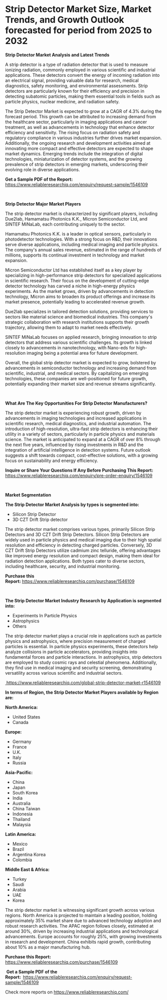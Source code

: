 <p><h1>Strip Detector Market Size, Market Trends, and Growth Outlook forecasted for period from 2025 to 2032</h1></p><p><strong>Strip Detector Market Analysis and Latest Trends</strong></p>
<p><p>A strip detector is a type of radiation detector that is used to measure ionizing radiation, commonly employed in various scientific and industrial applications. These detectors convert the energy of incoming radiation into an electrical signal, providing valuable data for research, medical diagnostics, safety monitoring, and environmental assessments. Strip detectors are particularly known for their efficiency and precision in detecting subatomic particles, making them essential tools in fields such as particle physics, nuclear medicine, and radiation safety.</p><p>The Strip Detector Market is expected to grow at a CAGR of 4.3% during the forecast period. This growth can be attributed to increasing demand from the healthcare sector, particularly in imaging applications and cancer treatment, as well as advancements in technology that enhance detector efficiency and sensitivity. The rising focus on radiation safety and regulatory compliance in various industries further drives market expansion. Additionally, the ongoing research and development activities aimed at innovating more compact and effective detectors are expected to shape market dynamics. Emerging trends include the integration of digital technologies, miniaturization of detector systems, and the growing prevalence of strip detectors in emerging markets, underscoring their evolving role in diverse applications.</p></p>
<p><strong>Get a Sample PDF of the Report:&nbsp;</strong> <a href="https://www.reliableresearchiq.com/enquiry/request-sample/1546109?utm_campaign=2463&utm_medium=2&utm_source=Github&utm_content=ia&utm_term=06042025&utm_id=strip-detector">https://www.reliableresearchiq.com/enquiry/request-sample/1546109</a></p>
<p>&nbsp;</p>
<p><strong>Strip Detector Major Market Players</strong></p>
<p><p>The strip detector market is characterized by significant players, including Due2lab, Hamamatsu Photonics K.K., Micron Semiconductor Ltd, and SINTEF MiNaLab, each contributing uniquely to the sector. </p><p>Hamamatsu Photonics K.K. is a leader in optical sensors, particularly in photodetector technologies. With a strong focus on R&D, their innovations serve diverse applications, including medical imaging and particle physics. The company's annual sales revenue, estimated in the range of hundreds of millions, supports its continual investment in technology and market expansion.</p><p>Micron Semiconductor Ltd has established itself as a key player by specializing in high-performance strip detectors for specialized applications in scientific research. Their focus on the development of cutting-edge detector technology has carved a niche in high-energy physics experiments. As the market grows, driven by advancements in detection technology, Micron aims to broaden its product offerings and increase its market presence, potentially leading to accelerated revenue growth.</p><p>Due2lab specializes in tailored detection solutions, providing services to sectors like material science and biomedical industries. This company's strategic collaboration with research institutions supports their growth trajectory, allowing them to adapt to market needs effectively.</p><p>SINTEF MiNaLab focuses on applied research, bringing innovation to strip detectors that address various scientific challenges. Its growth is linked closely to advancements in nanotechnology, with Nano-eds for high-resolution imaging being a potential area for future development.</p><p>Overall, the global strip detector market is expected to grow, bolstered by advancements in semiconductor technology and increasing demand from scientific, industrial, and medical sectors. By capitalizing on emerging technologies, these companies are well-positioned for future growth, potentially expanding their market size and revenue streams significantly.</p></p>
<p>&nbsp;</p>
<p><strong>What Are The Key Opportunities For Strip Detector Manufacturers?</strong></p>
<p><p>The strip detector market is experiencing robust growth, driven by advancements in imaging technologies and increased applications in scientific research, medical diagnostics, and industrial automation. The introduction of high-resolution, ultra-fast strip detectors is enhancing their utility in a variety of sectors, particularly in particle physics and materials science. The market is anticipated to expand at a CAGR of over 8% through the next five years, influenced by rising investments in R&D and the integration of artificial intelligence in detection systems. Future outlook suggests a shift towards compact, cost-effective solutions, with a growing focus on sustainability and energy efficiency.</p></p>
<p><strong>Inquire or Share Your Questions If Any Before Purchasing This Report:</strong> <a href="https://www.reliableresearchiq.com/enquiry/pre-order-enquiry/1546109?utm_campaign=2463&utm_medium=2&utm_source=Github&utm_content=ia&utm_term=06042025&utm_id=strip-detector">https://www.reliableresearchiq.com/enquiry/pre-order-enquiry/1546109</a></p>
<p>&nbsp;</p>
<p><strong>Market Segmentation</strong></p>
<p><strong>The Strip Detector Market Analysis by types is segmented into:</strong></p>
<p><ul><li>Silicon Strip Detector</li><li>3D CZT Drift Strip detector</li></ul></p>
<p><p>The strip detector market comprises various types, primarily Silicon Strip Detectors and 3D CZT Drift Strip Detectors. Silicon Strip Detectors are widely used in particle physics and medical imaging due to their high spatial resolution and efficiency in detecting charged particles. Conversely, 3D CZT Drift Strip Detectors utilize cadmium zinc telluride, offering advantages like improved energy resolution and compact design, making them ideal for radiation detection applications. Both types cater to diverse sectors, including healthcare, security, and industrial monitoring.</p></p>
<p><strong>Purchase this Report:&nbsp;</strong><a href="https://www.reliableresearchiq.com/purchase/1546109?utm_campaign=2463&utm_medium=2&utm_source=Github&utm_content=ia&utm_term=06042025&utm_id=strip-detector">https://www.reliableresearchiq.com/purchase/1546109</a></p>
<p>&nbsp;</p>
<p><strong>The Strip Detector Market Industry Research by Application is segmented into:</strong></p>
<p><ul><li>Experiments In Particle Physics</li><li>Astrophysics</li><li>Others</li></ul></p>
<p><p>The strip detector market plays a crucial role in applications such as particle physics and astrophysics, where precision measurement of charged particles is essential. In particle physics experiments, these detectors help analyze collisions in particle accelerators, providing insights into fundamental forces and particle interactions. In astrophysics, strip detectors are employed to study cosmic rays and celestial phenomena. Additionally, they find use in medical imaging and security screening, demonstrating versatility across various scientific and industrial sectors.</p></p>
<p><a href="https://www.reliableresearchiq.com/global-strip-detector-market-r1546109?utm_campaign=2463&utm_medium=2&utm_source=Github&utm_content=ia&utm_term=06042025&utm_id=strip-detector">&nbsp;https://www.reliableresearchiq.com/global-strip-detector-market-r1546109</a></p>
<p><strong>In terms of Region, the Strip Detector Market Players available by Region are:</strong></p>
<p>
    <p> <strong> North America: </strong>
        <ul>
            <li>United States</li>
            <li>Canada</li>
        </ul>
        </p> 
    <p> <strong> Europe: </strong>
        <ul>
            <li>Germany</li>
            <li>France</li>
            <li>U.K.</li>
            <li>Italy</li>
            <li>Russia</li>
        </ul>
        </p> 
    <p> <strong> Asia-Pacific: </strong>
        <ul>
            <li>China</li>
            <li>Japan</li>
            <li>South Korea</li>
            <li>India</li>
            <li>Australia</li>
            <li>China Taiwan</li>
            <li>Indonesia</li>
            <li>Thailand</li>
            <li>Malaysia</li>
        </ul>
        </p> 
    <p> <strong> Latin America: </strong>
        <ul>
            <li>Mexico</li>
            <li>Brazil</li>
            <li>Argentina Korea</li>
            <li>Colombia</li>
        </ul>
        </p> 
    <p> <strong> Middle East & Africa: </strong>
        <ul>
            <li>Turkey</li>
            <li>Saudi</li>
            <li>Arabia</li>
            <li>UAE</li>
            <li>Korea</li>
        </ul>
    </p>
    </p>
<p><p>The strip detector market is witnessing significant growth across various regions. North America is projected to maintain a leading position, holding approximately 35% market share due to advanced technology adoption and robust research activities. The APAC region follows closely, estimated at around 30%, driven by increasing industrial applications and technological advancements. Europe accounts for roughly 25%, with growing investments in research and development. China exhibits rapid growth, contributing about 10% as a major manufacturing hub.</p></p>
<p><strong>Purchase this Report: </strong><a href="https://www.reliableresearchiq.com/purchase/1546109?utm_campaign=2463&utm_medium=2&utm_source=Github&utm_content=ia&utm_term=06042025&utm_id=strip-detector">https://www.reliableresearchiq.com/purchase/1546109</a></p>
<p>&nbsp;<strong>Get a Sample PDF of the Report:&nbsp;&nbsp;</strong><a href="https://www.reliableresearchiq.com/enquiry/request-sample/1546109?utm_campaign=2463&utm_medium=2&utm_source=Github&utm_content=ia&utm_term=06042025&utm_id=strip-detector">https://www.reliableresearchiq.com/enquiry/request-sample/1546109</a></p>
<p><strong></strong></p>
<p>Check more reports on <a href="https://www.reliableresearchiq.com/?utm_campaign=2463&utm_medium=2&utm_source=Github&utm_content=ia&utm_term=06042025&utm_id=strip-detector">https://www.reliableresearchiq.com/</a></p>